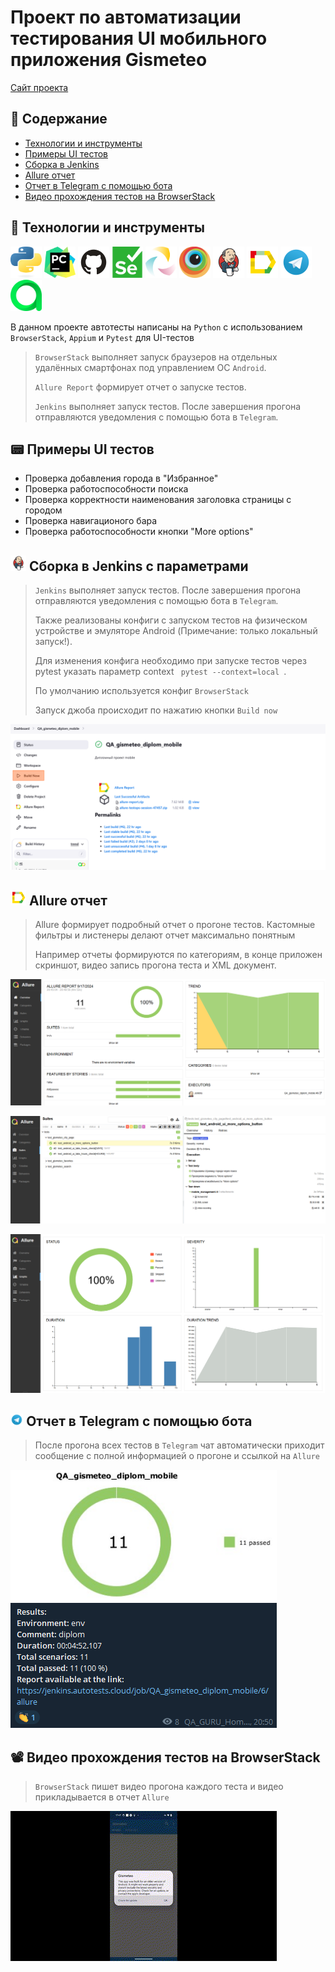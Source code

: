 # Проект по автоматизации тестирования UI мобильного приложения Gismeteo
<a target="_blank" href="https://www.gismeteo.ru/soft-mobile/">Сайт проекта</a>

## 📄 Содержание
- [Технологии и инструменты](#tech_and_ins-технологии-и-инструменты)
- [Примеры UI тестов](#pager-Примеры-UI-тестов)
- [Сборка в Jenkins](#-Сборка-в-Jenkins)
- [Allure отчет](#-Allure-отчет)
- [Отчет в Telegram с помощью бота](#-Отчет-в-Telegram-с-помощью-бота)
- [Видео прохождения тестов на BrowserStack](#film_projector-Видео-прохождения-тестов-на-BrowserStack)

## :wrench: Технологии и инструменты
<p>
<a href="https://www.python.org/"><img src="resources/python.svg" width="50" height="50"  alt="Python" title="Python"/></a>
<a href="https://www.jetbrains.com/pycharm/"><img src="resources/PyCharm_Icon.svg" width="50" height="50"  alt="Pycharm" title="IntelliJ IDEA"/></a>
<a href="https://github.com/"><img src="resources/Github.svg" width="50" height="50"  alt="Github" title="GitHub"/></a>
<a href="https://www.selenium.dev/"><img src="resources/selenium.svg" width="50" height="50"  alt="Selenium" title="Selenium"/></a>
<a href="https://appium.io/"><img src="resources/appium-logo-white.png" width="50" height="50"  alt="Appium" title="Appium"/></a>
<a href="https://www.browserstack.com/"><img src="resources/browserstack.png" width="50" height="50"  alt="Selenoid" title="browserstack"/></a>
<a href="https://www.jenkins.io/"><img src="resources/Jenkins.svg" width="50" height="50"  alt="Jenkins" title="Jenkins"/></a>
<a href="https://github.com/allure-framework/allure2"><img src="resources/Allure_Report.svg" width="50" height="50"  
alt="Allure" title="Allure"/></a>
<a href="https://telegram.org/"><img src="resources/Telegram.svg" width="50" height="50"  alt="Telegram" title="Telegram"/></a>
<a href="https://qameta.io/"><img src="resources/Allure_Testops.svg" width="50" height="50"  alt="Allure_Test_Ops" title="Allure_Test_Ops"/></a>



В данном проекте автотесты написаны на <code>Python</code> с использованием <code>BrowserStack</code>, <code>Appium</code> и <code>Pytest</code> для UI-тестов
>
> <code>BrowserStack</code> выполняет запуск браузеров на отдельных удалённых смартфонах под управлением ОС <code>Android</code>.
>
> <code>Allure Report</code> формирует отчет о запуске тестов.
>
> <code>Jenkins</code> выполняет запуск тестов.
> После завершения прогона отправляются уведомления с помощью бота в <code>Telegram</code>.


## :pager: Примеры UI тестов
- Проверка добавления города в "Избранное"
- Проверка работоспособности поиска
- Проверка корректности наименования заголовка страницы с городом
- Проверка навигационого бара
- Проверка работоспособности кнопки "More options" 


## <img src="resources/Jenkins.svg" width="25" height="25"  alt="Jenkins" title="Jenkins"/></a> Сборка в Jenkins с параметрами
> <code>Jenkins</code> выполняет запуск тестов.
> После завершения прогона отправляются уведомления с помощью бота в <code>Telegram</code>. 
>
>Также реализованы конфиги с запуском тестов на физическом устройстве и эмуляторе Android (Примечание: только локальный запуск!).
>
>Для изменения конфига необходимо при запуске тестов через pytest указать параметр context <code> pytest --context=local </code>.
>
>По умолчанию используется конфиг <code>BrowserStack</code>
>
> Запуск джоба происходит по нажатию кнопки <code>Build now</code>

<p align="center">
<img title="Сборка в Jenkins" src="resources/Jenkins_parametrs.png">
</p>

## <img src="resources/Allure_Report.svg" width="25" height="25"  alt="Allure_Report" title="Allure_Report" title="Allure_Report"/></a> Allure отчет
>
> Allure формирует подробный отчет о прогоне тестов. Кастомные фильтры и листенеры делают отчет максимально понятным
>
> Например отчеты формируются по категориям, в конце приложен скриншот, видео запись прогона теста и XML документ.
<p align="center">
<img title="Allure отчет" src="resources/Allure_Overview.png">
</p>
<p align="center">
<img title="Allure отчет" src="resources/Allure_suites.png">
</p>
<p align="center">
<img title="Allure отчет" src="resources/Allure_graphs.png">
</p>

## <img width="4%" title="Telegram" src="resources/Telegram.svg"> Отчет в Telegram с помощью бота
>
> После прогона всех тестов в <code>Telegram</code> чат автоматически приходит сообщение с полной информацией о прогоне и ссылкой на <code>Allure</code>
>
<p>
<img title="Отчет в Telegram с помощью бота" src="resources/Telegram_results_new.png">
</p>

## :film_projector: Видео прохождения тестов на BrowserStack
>
> <code>BrowserStack</code> пишет видео прогона каждого теста и видео прикладывается в отчет <code>Allure</code>
>
<p>
<img title="BrowserStack Video" src="resources/video_test.gif" alt="video">
</p>
